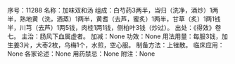 序号：11288
名称：加味双和汤
组成：白芍药3两半，当归（洗净，酒炒）1两半，熟地黄（洗，酒蒸）1两半，黄耆（去芦，蜜炙）1两半，甘草（炙）1两1钱半，川芎（去芦）1两5钱，肉桂1两1钱，侧柏叶3钱（炒过）。
出处：《得效》卷七。
主治：肠风下血属虚者。
加减：None
功效：None
用法用量：每服3钱，加生姜3片，大枣2枚，乌梅1个，水煎，空心服。
制备方法：上锉散。
临床应用：None
各家论述：None
用药禁忌：None
附注：None
